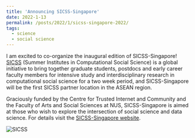 ```yaml
---
title: 'Announcing SICSS-Singapore'
date: 2022-1-13
permalink: /posts/2022/1/sicss-singapore-2022/
tags:
  - science
  - social science
---
```


I am excited to co-organize the inaugural edition of SICSS-Singapore! [SICSS](https://sicss.io/) (Summer Institutes in Computational Social Science) is a global initiative to bring together graduate students, postdocs and early career faculty members for intensive study and interdisciplinary research in computational social science for a two week period, and SICSS-Singapore will be the first SICSS partner location in the ASEAN region.

Graciously funded by the Centre for Trusted Internet and Community and the Faculty of Arts and Social Sciences at NUS, SICSS-Singapore is aimed at those who wish to explore the intersection of social science and data science. For details visit the [SICSS-Singapore website](https://sicss.io/2022/singapore/).

![SICSS](https://www.subhayan.com/files/images/sicss.png)

